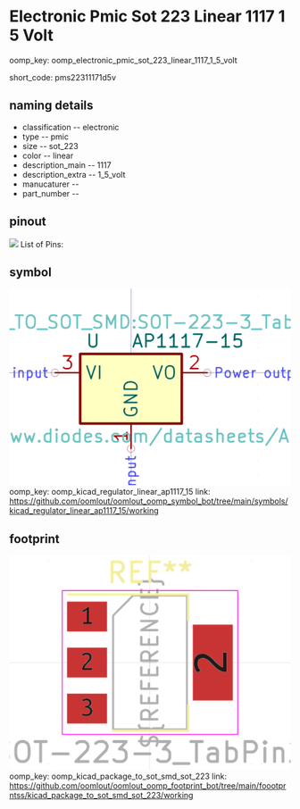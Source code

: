 # Electronic Pmic Sot 223 Linear 1117 1 5 Volt
oomp_key: oomp_electronic_pmic_sot_223_linear_1117_1_5_volt  

short_code: pms22311171d5v
## naming details
* classification -- electronic
* type -- pmic
* size -- sot_223
* color -- linear
* description_main -- 1117
* description_extra -- 1_5_volt
* manucaturer -- 
* part_number -- 
## pinout
![](working_pinout_600.png)
List of Pins:

## symbol

![](symbol/0/working/working_600.png)  
oomp_key: oomp_kicad_regulator_linear_ap1117_15
link: https://github.com/oomlout/oomlout_oomp_symbol_bot/tree/main/symbols/kicad_regulator_linear_ap1117_15/working


## footprint

![](footprint/0/working/working_600.png)  
oomp_key: oomp_kicad_package_to_sot_smd_sot_223
link: https://github.com/oomlout/oomlout_oomp_footprint_bot/tree/main/foootprntss/kicad_package_to_sot_smd_sot_223/working
